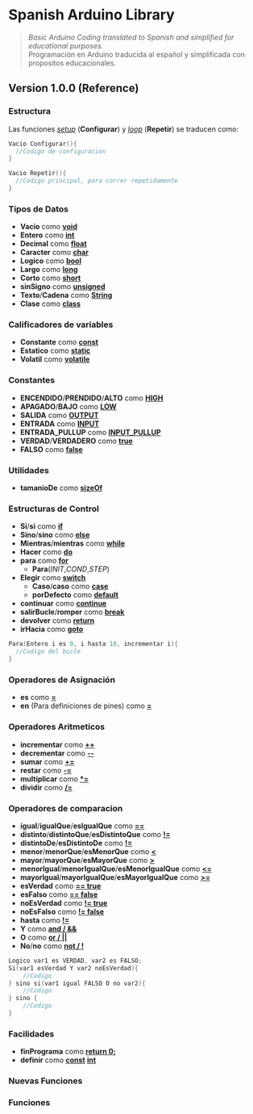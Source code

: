 # Spanish Arduino Library
> *Basic Arduino Coding translated to Spanish and simplified for educational purposes.*<br/>
> Programación en Arduino traducida al español y simplificada con propositos educacionales.

## Version 1.0.0 (Reference)
### Estructura
Las funciones [*setup*](https://www.arduino.cc/reference/en/language/structure/sketch/setup/) (**Configurar**) y [*loop*](https://www.arduino.cc/reference/en/language/structure/sketch/loop/) (**Repetir**) se traducen como:
```cpp
Vacio Configurar(){
  //Codigo de configuracion
}

Vacio Repetir(){
  //Codigo principal, para correr repetidamente 
}
```

### Tipos de Datos
* **Vacio**								como [**void**](https://www.arduino.cc/reference/en/language/variables/data-types/void/)  
* **Entero**							como [**int**](https://www.arduino.cc/reference/en/language/variables/data-types/int/)  
* **Decimal**							como [**float**](https://www.arduino.cc/reference/en/language/variables/data-types/float/)  
* **Caracter**							como [**char**](https://www.arduino.cc/reference/en/language/variables/data-types/char/)  
* **Logico**							como [**bool**](https://www.arduino.cc/reference/en/language/variables/data-types/bool/)  
* **Largo**								como [**long**](https://www.arduino.cc/reference/en/language/variables/data-types/long/)  
* **Corto**								como [**short**](https://www.arduino.cc/reference/en/language/variables/data-types/short/)  
* **sinSigno**							como [**unsigned**](https://www.arduino.cc/reference/en/language/variables/data-types/unsignedint/)  
* **Texto**/**Cadena**					como [**String**](https://www.arduino.cc/reference/en/language/variables/data-types/stringobject/)  
* **Clase**								como [**class**](https://www.arduino.cc/en/Tutorial/HomePage)  

### Calificadores de variables
* **Constante**							como [**const**](https://www.arduino.cc/reference/en/language/variables/variable-scope-qualifiers/const/)  
* **Estatico**							como [**static**](https://www.arduino.cc/reference/en/language/variables/variable-scope-qualifiers/static/)  
* **Volatil**							como [**volatile**](https://www.arduino.cc/reference/en/language/variables/variable-scope-qualifiers/volatile/)  

### Constantes
* **ENCENDIDO**/**PRENDIDO**/**ALTO** 	como [**HIGH**](https://www.arduino.cc/reference/en/language/variables/constants/constants/)  
* **APAGADO**/**BAJO** 					como [**LOW**](https://www.arduino.cc/reference/en/language/variables/constants/constants/)  
* **SALIDA**							como [**OUTPUT**](https://www.arduino.cc/reference/en/language/variables/constants/constants/)  
* **ENTRADA**							como [**INPUT**](https://www.arduino.cc/reference/en/language/variables/constants/constants/)  
* **ENTRADA_PULLUP**					como [**INPUT_PULLUP**](https://www.arduino.cc/reference/en/language/variables/constants/constants/)  
* **VERDAD**/**VERDADERO**				como [**true**](https://www.arduino.cc/reference/en/language/variables/constants/constants/)  
* **FALSO**								como [**false**](https://www.arduino.cc/reference/en/language/variables/constants/constants/)  

### Utilidades
* **tamanioDe**							como [**sizeOf**](https://www.arduino.cc/reference/en/language/variables/utilities/sizeof/)  

### Estructuras de Control
* **Si**/**si**							como [**if**](https://www.arduino.cc/reference/en/language/structure/control-structure/if/)  
* **Sino**/**sino**						como [**else**](https://www.arduino.cc/reference/en/language/structure/control-structure/else/)  
* **Mientras**/**mientras**				como [**while**](https://www.arduino.cc/reference/en/language/structure/control-structure/while/)  
* **Hacer**								como [**do**](https://www.arduino.cc/reference/en/language/structure/control-structure/dowhile/)  
* **para**								como [**for**](https://www.arduino.cc/reference/en/language/structure/control-structure/for/)  
	* **Para**(*INIT*,*COND*,*STEP*)  
* **Elegir**							como [**switch**](https://www.arduino.cc/reference/en/language/structure/control-structure/switchcase/)  
	* **Caso**/**caso**						como [**case**](https://www.arduino.cc/reference/en/language/structure/control-structure/switchcase/)  
	* **porDefecto**						como [**default**](https://www.arduino.cc/reference/en/language/structure/control-structure/switchcase/)  
* **continuar**							como [**continue**](https://www.arduino.cc/reference/en/language/structure/control-structure/continue/)  
* **salirBucle**/**romper**				como [**break**](https://www.arduino.cc/reference/en/language/structure/control-structure/break/)  
* **devolver**							como [**return**](https://www.arduino.cc/reference/en/language/structure/control-structure/return/)  
* **irHacia**							como [**goto**](https://www.arduino.cc/reference/en/language/structure/control-structure/goto/)  

```cpp
Para(Entero i es 0, i hasta 10, incrementar i){
  //Codigo del bucle
}
```

### Operadores de Asignación
* **es**								como [**=**](https://www.arduino.cc/reference/en/language/structure/arithmetic-operators/assignment/)  
* **en** (Para definiciones de pines)	como [**=**](https://www.arduino.cc/reference/en/language/structure/arithmetic-operators/assignment/)  

### Operadores Aritmeticos
* **incrementar**						como [**++**](https://www.arduino.cc/reference/en/language/structure/compound-operators/increment/)  
* **decrementar**						como [**--**](https://www.arduino.cc/reference/en/language/structure/compound-operators/decrement/)  
* **sumar**								como [**+=**](https://www.arduino.cc/reference/en/language/structure/compound-operators/compoundaddition/)  
* **restar**							como [**-=**](https://www.arduino.cc/reference/en/language/structure/compound-operators/compoundsubtraction/)  
* **multiplicar**						como [**\*=**](https://www.arduino.cc/reference/en/language/structure/compound-operators/compoundmultiplication/)  
* **dividir**							como [**/=**](https://www.arduino.cc/reference/en/language/structure/compound-operators/compounddivision/)  

### Operadores de comparacion
* **igual**/**igualQue**/**esIgualQue**					como [**==**](https://www.arduino.cc/reference/en/language/structure/comparison-operators/equalto/)  
* **distinto**/**distintoQue**/**esDistintoQue**		como [**!=**](https://www.arduino.cc/reference/en/language/structure/comparison-operators/notequalto/)  
* **distintoDe**/**esDistintoDe**						como [**!=**](https://www.arduino.cc/reference/en/language/structure/comparison-operators/notequalto/)  
* **menor**/**menorQue**/**esMenorQue**					como [**<**](https://www.arduino.cc/reference/en/language/structure/comparison-operators/lessthan/)  
* **mayor**/**mayorQue**/**esMayorQue**					como [**>**](https://www.arduino.cc/reference/en/language/structure/comparison-operators/greaterthan/)  
* **menorIgual**/**menorIgualQue**/**esMenorIgualQue**	como [**<=**](https://www.arduino.cc/reference/en/language/structure/comparison-operators/lessthanorequalto/)  
* **mayorIgual**/**mayorIgualQue**/**esMayorIgualQue**	como [**>=**](https://www.arduino.cc/reference/en/language/structure/comparison-operators/greaterthanorequalto/)  
* **esVerdad**											como [**== true**](https://www.arduino.cc/en/Tutorial/HomePage)  
* **esFalso**											como [**== false**](https://www.arduino.cc/en/Tutorial/HomePage)  
* **noEsVerdad**										como [**!= true**](https://www.arduino.cc/en/Tutorial/HomePage)  
* **noEsFalso**											como [**!= false**](https://www.arduino.cc/en/Tutorial/HomePage)  
* **hasta**												como [**!=**](https://www.arduino.cc/reference/en/language/structure/comparison-operators/notequalto/)  
* **Y**													como [**and / &&**](https://www.arduino.cc/reference/en/language/structure/boolean-operators/logicaland/)  
* **O**													como [**or / ||**](https://www.arduino.cc/reference/en/language/structure/boolean-operators/logicalor/)  
* **No**/**no**											como [**not / !**](https://www.arduino.cc/reference/en/language/structure/boolean-operators/logicalnot/)  

```cpp
Logico var1 es VERDAD, var2 es FALSO;
Si(var1 esVerdad Y var2 noEsVerdad){
	//Codigo
} sino si(var1 igual FALSO O no var2){
	//Codigo
} sino {
	//Codigo
}
```

### Facilidades
* **finPrograma**						como [**return 0;**](https://www.arduino.cc/en/Tutorial/HomePage)  
* **definir**							como [**const**](https://www.arduino.cc/reference/en/language/variables/variable-scope-qualifiers/const/) [**int**](https://www.arduino.cc/reference/en/language/variables/data-types/int/)

### Nuevas Funciones


### Funciones
